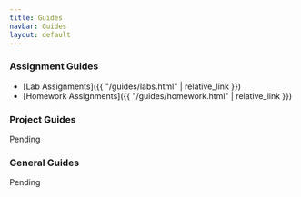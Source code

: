 ```yaml
---
title: Guides
navbar: Guides
layout: default
---
```


### Assignment Guides

- [Lab Assignments]({{ "/guides/labs.html" | relative_link }})
- [Homework Assignments]({{ "/guides/homework.html" | relative_link }})

### Project Guides

Pending

### General Guides

Pending
